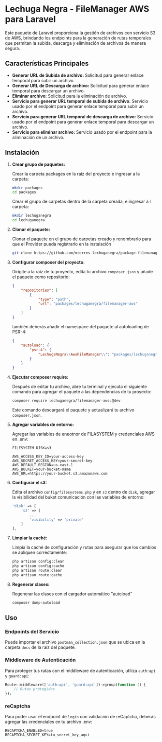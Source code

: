 # Lechuga Negra - FileManager AWS para Laravel

Este paquete de Laravel proporciona la gestión de archivos con servicio S3 de AWS, brindando los endpoints para la generación de rutas temporales que permitan la subida, descarga y eliminación de archivos de manera segura.

## Características Principales

* **Generar URL de Subida de archivo:** Solicitud para generar enlace temporal para subir un archivo.
* **Generar URL de Descarga de archivo:** Solicitud para generar enlace temporal para descargar un archivo.
* **Eliminar archivo:** Solicitud para la eliminación de archivo.
* **Servicio para generar URL temporal de subida de archivo:** Servicio usado por el endpoint para generar enlace temporal para subir un archivo.
* **Servicio para generar URL temporal de descarga de archivo:** Servicio usado por el endpoint para generar enlace temporal para descargar un archivo.
* **Servicio para eliminar archivo:** Servicio usado por el endpoint para la aliminación de un archivo.

## Instalación

1.  **Crear grupo de paquetes:**

    Crear la carpeta packages en la raíz del proyecto e ingresar a la carpeta:

    ```bash
    mkdir packages
    cd packages
    ```

    Crear el grupo de carpetas dentro de la carpeta creada, e ingresar a l carpeta:
    
    ```bash
    mkdir lechuganegra
    cd lechuganegra
    ```

2.  **Clonar el paquete:**

    Clonar el paquete en el grupo de carpetas creado y renombrarlo para que el Provider pueda registrarlo en la instalación

    ```bash
    git clone https://github.com/mtorres-lechuganegra/package-filemanager-aws.git filemanager-aws
    ```

3.  **Configurar composer del proyecto:**

    Dirígite a la raíz de tu proyecto, edita tu archivo `composer.json` y añade el paquete como repositorio:

    ```json
    {
        "repositories": [
            {
                "type": "path",
                "url": "packages/lechuganegra/filemanager-aws"
            }
        ]
    }
    ```
    también deberás añadir el namespace del paquete al autoloading de PSR-4:

    ```json
    {
        "autoload": {
            "psr-4": {
                "LechugaNegra\\AwsFileManager\\": "packages/lechuganegra/filemanager-aws/src/"
            }
        }
    }
    ```

4.  **Ejecutar composer require:**

    Después de editar tu archivo, abre tu terminal y ejecuta el siguiente comando para agregar el paquete a las dependencias de tu proyecto:

    ```bash
    composer require lechuganegra/filemanager-aws:@dev
    ```

    Este comando descargará el paquete y actualizará tu archivo `composer.json`.

5.  **Agregar variables de entorno:**

    Agregar las variables de eneotnor de FILASYSTEM y credenciales AWS en .env:

    ```nginx
    FILESYSTEM_DISK=s3

    AWS_ACCESS_KEY_ID=your-access-key
    AWS_SECRET_ACCESS_KEY=your-secret-key
    AWS_DEFAULT_REGION=us-east-1
    AWS_BUCKET=your-bucket-name
    AWS_URL=https://your-bucket.s3.amazonaws.com
    ```

6.  **Configurar el s3:**

    Edita el archivo `config/filesystems.php` y en `s3` dentro de `disk`, agregar la visibilidad del buket comunicación con las variables de entorno:

    ```php
    'disk' => [
        's3' => [
            ...
            'visibility' => 'private'
        ]
    ],
    ```

7.  **Limpiar la caché:**

    Limpia la caché de configuración y rutas para asegurar que los cambios se apliquen correctamente:

    ```bash
    php artisan config:clear
    php artisan config:cache
    php artisan route:clear
    php artisan route:cache
    ```
    
8.  **Regenerar clases:**

    Regenerar las clases con el cargador automático "autoload"

    ```bash
    composer dump-autoload
    ```

## Uso

### Endpoints del Servicio

Puede importar el archivo `postman_collection.json` que se ubica en la carpeta `docs` de la raíz del paquete.

### Middleware de Autenticación

Para proteger tus rutas con el middleware de autenticación, utiliza `auth:api` y `guard:api`:

```php
Route::middleware(['auth:api', 'guard:api'])->group(function () {
    // Rutas protegidas
});
```

### reCaptcha

Para poder usar el endpoint de `login` con validación de reCaptcha, deberás agregar las credenciales en tu archivo .env:

```nginx
RECAPTCHA_ENABLED=true
RECAPTCHA_SECRET_KEY=tu_secret_key_aqui
```
